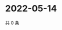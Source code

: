 # 2022-05-14

共 0 条

<!-- BEGIN WEIBO -->
<!-- 最后更新时间 Sat May 14 2022 04:19:08 GMT+0800 (China Standard Time) -->

<!-- END WEIBO -->
